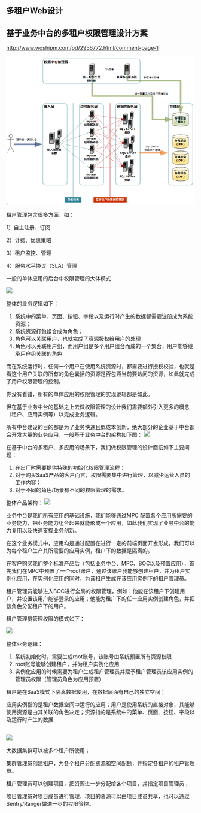 ## 多租户Web设计

## 基于业务中台的多租户权限管理设计方案

http://www.woshipm.com/pd/2956772.html/comment-page-1

![](multi-tenant-web.png)

租户管理包含很多方面，如：

1）自主注册、订阅

2）计费、优惠策略

3）租户监控、管理

4）服务水平协议（SLA）管理


一般的单体应用的后台中权限管理的大体模式

![](http://image.woshipm.com/wp-files/2019/10/IQeFClBehdzAj7935BCo.jpg)

整体的业务逻辑如下：

1. 系统中的菜单、页面、按钮、字段以及运行时产生的数据都需要注册成为系统资源；
2. 系统资源打包组合成为角色；
3. 角色可以关联用户，也就完成了资源授权给用户的处理
4. 角色可以关联用户组，而用户组是多个用户组合而成的一个集合，用户能够继承用户组关联的角色

而在系统运行时，任何一个用户在使用系统资源时，都需要进行授权校验，也就是看这个用户关联的所有的角色囊括的资源是否包涵当前要访问的资源，如此就完成了用户权限管理的控制。

你没有看错，所有的单体应用的权限管理的实现逻辑都是如此。

但在基于业务中台的基础之上去做权限管理的设计我们需要额外引入更多的概念（租户、应用实例等）以完成业务逻辑。


所有中台建设的目的都是为了业务快速且低成本创新，绝大部分的企业基于中台都会开发大量的业务应用，一般基于业务中台的架构如下图：
![](http://image.woshipm.com/wp-files/2019/10/SMBHLYJS4ejrLUhzCD69.jpg)

在基于中台的多租户、多应用的场景下，我们做权限管理的设计面临如下主要问题：

1. 在出厂时需要提供特殊的初始化权限管理流程；
2. 对于购买SaaS产品的客户而言，权限需要集中进行管理，以减少运营人员的工作内容；
3. 对于不同的角色/场景有不同的权限管理的需求。

整体产品架构：
![](http://image.woshipm.com/wp-files/2019/10/yk5uDcx1OXzxAscmlV9V.jpg)

业务中台是我们所有应用的基础设施，我们能够通过MPC 配置各个应用所需要的业务能力，把业务能力组合起来就能形成一个应用，如此我们实现了业务中台的能力复用以及快速支撑业务创新。

在这个业务模式中，应用均是通过配置在进行一定的前端页面开发形成，我们可以为每个租户生产其所需要的应用实例，租户下的数据是隔离的。

在客户购买我们整个标准产品后（包括业务中台、MPC、BOC以及预置应用），首先我们在MPC中预置了一个root账户，通过该账户我能够创建租户，并为租户实例化应用，在实例化应用的同时，为该租户生成在该应用实例下的租户管理员。

租户管理员能够进入BOC进行全局的权限管理，例如：他能在该租户下创建用户，并设置该用户能够登录的应用；他能为租户下的任一应用实例创建角色，并把该角色分配租户下的用户。

租户管理员管理权限的模式如下：


![](http://image.woshipm.com/wp-files/2019/10/dlIZDTmv4vivdIBoaJvZ.jpg)

整体业务逻辑：

1. 系统初始化时，需要生成root账号，该账号由系统预置所有资源权限
2. root账号能够创建租户，并为租户实例化应用
3. 实例化应用的时候需要为租户生成租户管理员并赋予租户管理员该应用实例的管理员权限（管理员角色为应用预置）

租户是在SaaS模式下隔离数据使用，在数据层面有自己的独立空间；

应用实例指的是租户数据空间中运行的应用；用户是使用系统的直接对象，其能够使用资源是由其关联的角色决定；资源指的是系统中的菜单、页面、按钮、字段以及运行时产生的数据.


##

![](http://www.paraview.cn/ocean/templates/default/js/kindeditor/attached/image/20200116/20200116100725_73656.png)

大数据集群可以被多个租户所使用；

集群管理员创建租户，为各个租户分配资源和空间配额，并指定各租户的租户管理员。

租户管理员可以创建项目，把资源进一步分配给各个项目，并指定项目管理员；

项目管理员对项目成员进行管理，项目的资源可以由项目成员共享，也可以通过Sentry/Ranger做进一步的权限管控。


